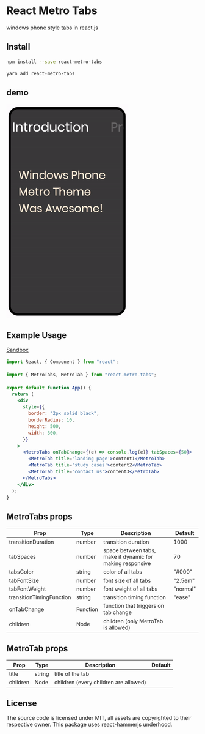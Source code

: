# React Metro Tabs

windows phone style tabs in react.js

## Install

```bash
npm install --save react-metro-tabs
```

```bash
yarn add react-metro-tabs
```

## demo

![](./Assets/demo.gif)

## Example Usage

[Sandbox](https://codesandbox.io/s/strange-butterfly-hu80m2?from-embed)

```jsx
import React, { Component } from "react";

import { MetroTabs, MetroTab } from "react-metro-tabs";

export default function App() {
  return (
    <div
      style={{
        border: "2px solid black",
        borderRadius: 10,
        height: 500,
        width: 300,
      }}
    >
      <MetroTabs onTabChange={(e) => console.log(e)} tabSpaces={50}>
        <MetroTab title='landing page'>content1</MetroTab>
        <MetroTab title='study cases'>content2</MetroTab>
        <MetroTab title='contact us'>content3</MetroTab>
      </MetroTabs>
    </div>
  );
}
```

## MetroTabs props

| Prop                     | Type     | Description                                               | Default  |
| ------------------------ | -------- | --------------------------------------------------------- | -------- |
| transitionDuration       | number   | transition duration                                       | 1000     |
| tabSpaces                | number   | space between tabs, make it dynamic for making responsive | 70       |
| tabsColor                | string   | color of all tabs                                         | "#000"   |
| tabFontSize              | number   | font size of all tabs                                     | "2.5em"  |
| tabFontWeight            | number   | font weight of all tabs                                   | "normal" |
| transitionTimingFunction | string   | transition timing function                                | "ease"   |
| onTabChange              | Function | function that triggers on tab change                      |          |
| children                 | Node     | children (only MetroTab is allowed)                       |          |

## MetroTab props

| Prop     | Type   | Description                           | Default |
| -------- | ------ | ------------------------------------- | ------- |
| title    | string | title of the tab                      |         |
| children | Node   | children (every children are allowed) |         |

## License

The source code is licensed under MIT, all assets are copyrighted to their respective owner.
This package uses react-hammerjs underhood.
